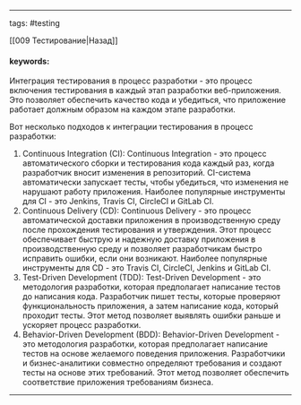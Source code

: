 ____

tags: #testing 

[[009 Тестирование|Назад]]

#### keywords:

Интеграция тестирования в процесс разработки - это процесс включения тестирования в каждый этап разработки веб-приложения. Это позволяет обеспечить качество кода и убедиться, что приложение работает должным образом на каждом этапе разработки.

Вот несколько подходов к интеграции тестирования в процесс разработки:

1. Continuous Integration (CI): Continuous Integration - это процесс автоматического сборки и тестирования кода каждый раз, когда разработчик вносит изменения в репозиторий. CI-система автоматически запускает тесты, чтобы убедиться, что изменения не нарушают работу приложения. Наиболее популярные инструменты для CI - это Jenkins, Travis CI, CircleCI и GitLab CI.
2. Continuous Delivery (CD): Continuous Delivery - это процесс автоматической доставки приложения в производственную среду после прохождения тестирования и утверждения. Этот процесс обеспечивает быструю и надежную доставку приложения в производственную среду и позволяет разработчикам быстро исправить ошибки, если они возникают. Наиболее популярные инструменты для CD - это Travis CI, CircleCI, Jenkins и GitLab CI.
3. Test-Driven Development (TDD): Test-Driven Development - это методология разработки, которая предполагает написание тестов до написания кода. Разработчик пишет тесты, которые проверяют функциональность приложения, а затем написание кода, который проходит тесты. Этот метод позволяет выявлять ошибки раньше и ускоряет процесс разработки.
4. Behavior-Driven Development (BDD): Behavior-Driven Development - это методология разработки, которая предполагает написание тестов на основе желаемого поведения приложения. Разработчики и бизнес-аналитики совместно определяют требования и создают тесты на основе этих требований. Этот метод позволяет обеспечить соответствие приложения требованиям бизнеса.

_____

